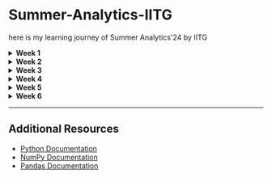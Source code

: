 # Summer-Analytics-IITG

here is my learning journey of Summer Analytics'24 by IITG

<details>
<summary><strong>Week 1</strong></summary>

  ## Day 0: Getting Started
  
  **Objective**: Setting up the Anaconda environment.
  
  ## Day 1: Python Basics
  
  **Objective**: Learning the basics of Python.
  
  ### Colab Notebooks
  - **Day 1 Notebook**: [Link to Colab Notebook](https://colab.research.google.com/drive/1UCtvFJBOQJROzyaWC9uFyohiGVj-hOP9#scrollTo=PNgekHKUZr5a)
  
  ## Day 2: NumPy and Pandas Overview
  
  **Objective**: Gaining an overview of NumPy and Pandas.
  
  ### Colab Notebooks
  - **Day 2 NumPy Notebook**: [Link to Colab Notebook](https://colab.research.google.com/drive/15yuRq0QtXPtOuGUSCNWOSh71E5zWVldk)
  - **Day 2 Pandas Notebook**: [Link to Colab Notebook](https://colab.research.google.com/drive/1opt0IzJIMr-lhjwkukoc4sKsJWGtTuaA#scrollTo=xXX3dgwUqOmW)
  
  ## Day 3: Data Analysis with Pandas
  
  **Objective**: Further exploration of data analysis using Pandas.
  
  ### Colab Notebooks
  - **Day 3 Pandas Notebook**: [Link to Colab Notebook](https://colab.research.google.com/drive/1_YH9P-5Cx1jAP372Eg5Wsrp51QdU-A8Z#scrollTo=Yo9bm6jOqvjZ)
  - **Kaggle exercises on Pandas** : [Link to kaggle collection](https://www.kaggle.com/work/collections/14123797)
  
  ## Day 4: Data Visualization
  
  **Objective**: Learning data visualization with Matplotlib, Seaborn, and Plotly.
  
  ### Colab Notebooks
  - **Introduction to Matplotlib**: [Matplotlib Colab](https://colab.research.google.com/drive/1nIni-BLq5JRWLsRgXAyUS0l8byfHkKaK#scrollTo=NWl9k98Vhn0P)
  - **Introduction to Seaborn**: [Seaborn Colab](https://colab.research.google.com/drive/1jkMa6w6ss8CQQ1g4i1czXaLTii70lcdZ#scrollTo=hVUZXjlo1luL)
  - **Introduction to Plotly**: [Plotly Colab](https://github.com/Mkaif-Qureshi/Summer-Analytics-IITG/blob/main/Notebooks/W1_4_IITG_plotly.ipynb)
  
  ## Day 5: Descriptive Statistics
  
  **Objective**: Summarizing data using descriptive statistics.
  
  ### Topics covered
  - **Data Types in Statistics**
  - **Measurement of Central Tendency**
  - **Normal Distribution**
  - **Quantile Plots**

</details>

<details>
<summary><strong>Week 2</strong></summary>

## Day 1: Feature Engineering and Data Cleaning

**Objective**: Learn techniques to deal with common data issues like missing values, categorical values, and outliers.

### Colab Notebooks:
- **Outlier Analysis and Handling Missing Values**: [Link to Colab Notebook](https://colab.research.google.com/drive/1BEbrp05eBa378M_p7sNlH9PRKTTyMRCx#scrollTo=wNYP_FW3ra7h)

## Day 2: Introduction to Machine Learning

**Objective**: Gain a motivational understanding of Machine Learning, its applications, and basic concepts.

### Resources:
- **Linear Algebra**: [Link](https://cs229.stanford.edu/summer2019/cs229-linalg.pdf)

## Day 3: Linear Regression with One Variable

**Objective**: Study the simplest Machine Learning model, Linear Regression, along with the cost function and gradient descent.

### Colab Notebooks:
- **Linear Regression with One Variable Notebook**: [Link to Colab Notebook](#)

## Day 4: Linear Regression with Multiple Variables

**Objective**: Extend the understanding of Linear Regression to multiple features.

### Colab Notebooks:
- **Linear Regression with Multiple Variables Notebook**: [Link to Colab Notebook](#)

## Day 5: Logistic Regression

**Objective**: Get introduced to the first classification model, Logistic Regression.

### Colab Notebooks:
- **Logistic Regression Notebook**: [Link to Colab Notebook](#)

</details>

<details>
<summary><strong>Week 3</strong></summary>

  ## Day 1: Overfitting, Underfitting, and Regularization
  
  **Objective**: Understanding Overfitting, Underfitting, the Bias-Variance Tradeoff, and Regularization.
  
  ### Resources
  - **Bias-Variance Video**: [Link to Video](#)
  - **Blog**: [Link to Blog](#)
  - **Overfitting and Regularisation**: Pages 37-41 from the provided material.
  - **L1 L2 Regularization**: [Link to Resource](#)
  - **Lasso and Ridge Regression**: [Link to Resource](#)
  
  ## Day 2: Feature Transformations
  
  **Objective**: Introduction to Feature Transformations and their use for different types of data.
  
  ### Resources
  - **All Feature Transformation**: [Link to Resource](#)
  - **Scaling Methods**: [Link to Resource](#)
  - **Categorical Encoding**: [Link to Resource](#)
  - **Bag of Words**: [Link to Resource](#)
  
  ## Day 3: Evaluation Metrics
  
  **Objective**: Understanding the AUC-ROC Score and various other Evaluation Metrics.
  
  ### Resources
  - **AUC - ROC Curve**: [Link to Resource](#)
  - **AUC - ROC Curve Blog**: [Link to Blog](#)
  - **Confusion Matrix**: [Link to Resource](#)
  - **Confusion Matrix Blog**: [Link to Blog](#)
  - **Evaluation Metrics**: [Link to Resource](#)
  
  ## Day 4: Naive Bayes Algorithms
  
  **Objective**: Learning about Naive and Gaussian Naive Bayes algorithms.
  
  ### Resources
  - **Multinomial Naive Bayes Classifier**: [Link to Resource](#)
  - **Gaussian Naive Bayes**: [Link to Resource](#)
  - **Naive Bayes Implementation using Scikit-learn**: [Link to Resource](#)
  
  ## Day 5: Support Vector Machines (SVM)
  
  **Objective**: Understanding Support Vector Machine (SVM) algorithms.
  
  ### Resources
  - **SVM 1**: [Link to Resource](#)
  - **SVM 2**: [Link to Resource](#)
  - **SVM 3**: [Link to Resource](#)
  - **SVM Blog with Code Implementation**: [Link to Blog](#)
  
</details>


<details>
<summary><strong>Week 4</strong></summary>

Content for Week 4 goes here...

</details>

<details>
<summary><strong>Week 5</strong></summary>

Content for Week 5 goes here...

</details>

<details>
<summary><strong>Week 6</strong></summary>

Content for Week 6 goes here...

</details>

---

## Additional Resources
- [Python Documentation](https://docs.python.org/3/)
- [NumPy Documentation](https://numpy.org/doc/)
- [Pandas Documentation](https://pandas.pydata.org/pandas-docs/stable/)
